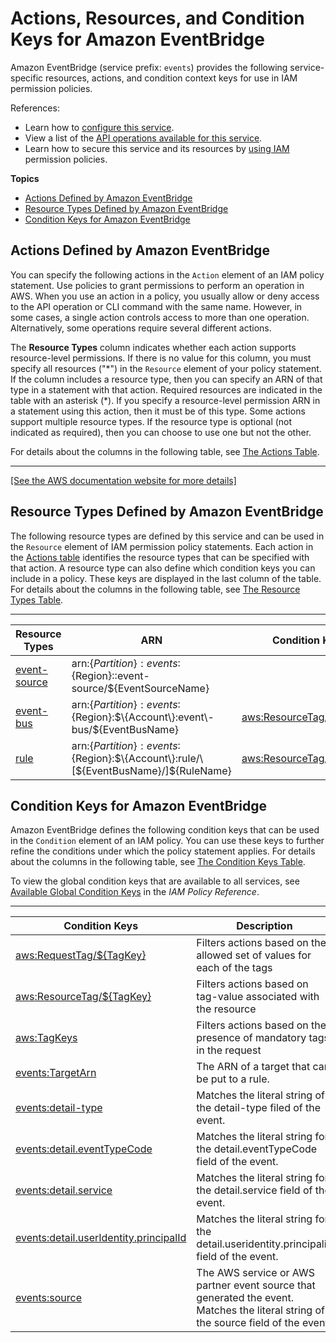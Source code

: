 # Actions, Resources, and Condition Keys for Amazon EventBridge<a name="list_amazoneventbridge"></a>

Amazon EventBridge \(service prefix: `events`\) provides the following service\-specific resources, actions, and condition context keys for use in IAM permission policies\.

References:
+ Learn how to [configure this service](https://docs.aws.amazon.com/eventbridge/latest/userguide/)\.
+ View a list of the [API operations available for this service](https://docs.aws.amazon.com/eventbridge/latest/APIReference/)\.
+ Learn how to secure this service and its resources by [using IAM](https://docs.aws.amazon.com/eventbridge/latest/userguide/auth-and-access-control-eventbridge.html) permission policies\.

**Topics**
+ [Actions Defined by Amazon EventBridge](#amazoneventbridge-actions-as-permissions)
+ [Resource Types Defined by Amazon EventBridge](#amazoneventbridge-resources-for-iam-policies)
+ [Condition Keys for Amazon EventBridge](#amazoneventbridge-policy-keys)

## Actions Defined by Amazon EventBridge<a name="amazoneventbridge-actions-as-permissions"></a>

You can specify the following actions in the `Action` element of an IAM policy statement\. Use policies to grant permissions to perform an operation in AWS\. When you use an action in a policy, you usually allow or deny access to the API operation or CLI command with the same name\. However, in some cases, a single action controls access to more than one operation\. Alternatively, some operations require several different actions\.

The **Resource Types** column indicates whether each action supports resource\-level permissions\. If there is no value for this column, you must specify all resources \("\*"\) in the `Resource` element of your policy statement\. If the column includes a resource type, then you can specify an ARN of that type in a statement with that action\. Required resources are indicated in the table with an asterisk \(\*\)\. If you specify a resource\-level permission ARN in a statement using this action, then it must be of this type\. Some actions support multiple resource types\. If the resource type is optional \(not indicated as required\), then you can choose to use one but not the other\.

For details about the columns in the following table, see [The Actions Table](reference_policies_actions-resources-contextkeys.md#actions_table)\.


****  
[\[See the AWS documentation website for more details\]](http://docs.aws.amazon.com/IAM/latest/UserGuide/list_amazoneventbridge.html)

## Resource Types Defined by Amazon EventBridge<a name="amazoneventbridge-resources-for-iam-policies"></a>

The following resource types are defined by this service and can be used in the `Resource` element of IAM permission policy statements\. Each action in the [Actions table](#amazoneventbridge-actions-as-permissions) identifies the resource types that can be specified with that action\. A resource type can also define which condition keys you can include in a policy\. These keys are displayed in the last column of the table\. For details about the columns in the following table, see [The Resource Types Table](reference_policies_actions-resources-contextkeys.md#resources_table)\.


****  

| Resource Types | ARN | Condition Keys | 
| --- | --- | --- | 
|   [ event\-source ](https://docs.aws.amazon.com/eventbridge/latest/userguide/iam-access-control-identity-based-eventbridge.html#eventbridge-arn-format)  |  arn:$\{Partition\}:events:$\{Region\}::event\-source/$\{EventSourceName\}  |  | 
|   [ event\-bus ](https://docs.aws.amazon.com/eventbridge/latest/userguide/iam-access-control-identity-based-eventbridge.html#eventbridge-arn-format)  |  arn:$\{Partition\}:events:$\{Region\}:$\{Account\}:event\-bus/$\{EventBusName\}  |   [ aws:ResourceTag/$\{TagKey\} ](#amazoneventbridge-aws_ResourceTag___TagKey_)   | 
|   [ rule ](https://docs.aws.amazon.com/eventbridge/latest/userguide/iam-access-control-identity-based-eventbridge.html#eventbridge-arn-format)  |  arn:$\{Partition\}:events:$\{Region\}:$\{Account\}:rule/\[$\{EventBusName\}/\]$\{RuleName\}  |   [ aws:ResourceTag/$\{TagKey\} ](#amazoneventbridge-aws_ResourceTag___TagKey_)   | 

## Condition Keys for Amazon EventBridge<a name="amazoneventbridge-policy-keys"></a>

Amazon EventBridge defines the following condition keys that can be used in the `Condition` element of an IAM policy\. You can use these keys to further refine the conditions under which the policy statement applies\. For details about the columns in the following table, see [The Condition Keys Table](reference_policies_actions-resources-contextkeys.md#context_keys_table)\.

To view the global condition keys that are available to all services, see [Available Global Condition Keys](reference_policies_condition-keys.html#AvailableKeys) in the *IAM Policy Reference*\.


****  

| Condition Keys | Description | Type | 
| --- | --- | --- | 
|   [ aws:RequestTag/$\{TagKey\} ](https://docs.aws.amazon.com/IAM/latest/UserGuide/reference_policies_condition-keys.html#condition-keys-requesttag)  | Filters actions based on the allowed set of values for each of the tags | String | 
|   [ aws:ResourceTag/$\{TagKey\} ](https://docs.aws.amazon.com/IAM/latest/UserGuide/reference_policies_condition-keys.html#condition-keys-resourcetag)  | Filters actions based on tag\-value associated with the resource | String | 
|   [ aws:TagKeys ](https://docs.aws.amazon.com/IAM/latest/UserGuide/reference_policies_condition-keys.html#condition-keys-tagkeys)  | Filters actions based on the presence of mandatory tags in the request | String | 
|   [ events:TargetArn ](https://docs.aws.amazon.com/eventbridge/latest/userguide/policy-keys-eventbridge.html#limiting-access-to-targets)  | The ARN of a target that can be put to a rule\. | ARN | 
|   [ events:detail\-type ](https://docs.aws.amazon.com/eventbridge/latest/userguide/policy-keys-eventbridge.html#events-pattern-detail-type)  | Matches the literal string of the detail\-type filed of the event\. | String | 
|   [ events:detail\.eventTypeCode ](https://docs.aws.amazon.com/eventbridge/latest/userguide/policy-keys-eventbridge.html#limit-rule-by-type-code)  | Matches the literal string for the detail\.eventTypeCode field of the event\. | String | 
|   [ events:detail\.service ](https://docs.aws.amazon.com/eventbridge/latest/userguide/policy-keys-eventbridge.html#limit-rule-by-service)  | Matches the literal string for the detail\.service field of the event\. | String | 
|   [ events:detail\.userIdentity\.principalId ](https://docs.aws.amazon.com/eventbridge/latest/userguide/policy-keys-eventbridge.html#consume-specific-events)  | Matches the literal string for the detail\.useridentity\.principalid field of the event\. | String | 
|   [ events:source ](https://docs.aws.amazon.com/eventbridge/latest/userguide/policy-keys-eventbridge.html#events-limit-access-control)  | The AWS service or AWS partner event source that generated the event\. Matches the literal string of the source field of the event\. | String | 